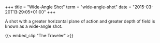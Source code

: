 +++
title = "Wide-Angle Shot"
term = "wide-angle-shot"
date = "2015-03-20T13:29:05+01:00"
+++

A shot with a greater horizontal plane of action and greater depth of
field is known as a wide-angle shot.

<!--more-->

{{< embed_clip "The Traveler" >}}


